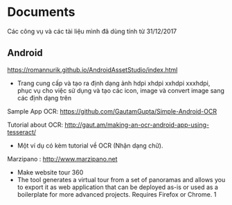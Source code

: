 ﻿# Documents
Các công vụ và các tài liệu mình đã dùng tính từ 31/12/2017

Android
-
https://romannurik.github.io/AndroidAssetStudio/index.html
- Trang cung cấp và tạo ra định dạng ảnh hdpi xhdpi xxhdpi xxxhdpi, phục vụ cho việc sử dụng và tạo các icon, image và convert image sang các định dạng trên

Sample App OCR:     https://github.com/GautamGupta/Simple-Android-OCR 

Tutorial about OCR: http://gaut.am/making-an-ocr-android-app-using-tesseract/
- Một ví dụ có kèm tutorial về OCR (Nhận dạng chữ).

Marzipano : http://www.marzipano.net
- Make website tour 360
- The tool generates a virtual tour from a set of panoramas and allows you to export it as web application that can be deployed as-is or used as a boilerplate for more advanced projects. Requires Firefox or Chrome.
1